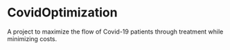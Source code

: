 # CovidOptimization
A project to maximize the flow of Covid-19 patients through treatment while minimizing costs.
